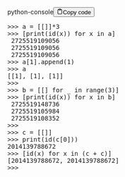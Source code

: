 <div class="code-element"><div class="lang-line"><text>python-console</text><button class="copy-button" id="code207b" onclick="copyCode(code207, code207b)"><svg stroke="currentColor" fill="none" stroke-width="2" viewBox="0 0 24 24" stroke-linecap="round" stroke-linejoin="round" class="h-4 w-4" height="1em" width="1em" xmlns="http://www.w3.org/2000/svg"><path d="M16 4h2a2 2 0 0 1 2 2v14a2 2 0 0 1-2 2H6a2 2 0 0 1-2-2V6a2 2 0 0 1 2-2h2"></path><rect x="8" y="2" width="8" height="4" rx="1" ry="1"></rect></svg><text>Copy code</text></button></div><div class="code" id="code207"><div class="highlight"><pre><span></span><span class="o">&gt;&gt;&gt;</span> <span class="n">a</span> <span class="o">=</span> <span class="p">[[]]</span><span class="o">*</span><span class="mi">3</span>
<span class="o">&gt;&gt;&gt;</span> <span class="p">[</span><span class="nb">print</span><span class="p">(</span><span class="nb">id</span><span class="p">(</span><span class="n">x</span><span class="p">))</span> <span class="k">for</span> <span class="n">x</span> <span class="ow">in</span> <span class="n">a</span><span class="p">]</span>
 <span class="mi">2725519109056</span>
 <span class="mi">2725519109056</span>
 <span class="mi">2725519109056</span>
<span class="o">&gt;&gt;&gt;</span> <span class="n">a</span><span class="p">[</span><span class="mi">1</span><span class="p">]</span><span class="o">.</span><span class="n">append</span><span class="p">(</span><span class="mi">1</span><span class="p">)</span>
<span class="o">&gt;&gt;&gt;</span> <span class="n">a</span>
<span class="p">[[</span><span class="mi">1</span><span class="p">],</span> <span class="p">[</span><span class="mi">1</span><span class="p">],</span> <span class="p">[</span><span class="mi">1</span><span class="p">]]</span>
<span class="o">&gt;&gt;&gt;</span>
<span class="o">&gt;&gt;&gt;</span> <span class="n">b</span> <span class="o">=</span> <span class="p">[[]</span> <span class="k">for</span> <span class="n">_</span> <span class="ow">in</span> <span class="nb">range</span><span class="p">(</span><span class="mi">3</span><span class="p">)]</span>
<span class="o">&gt;&gt;&gt;</span> <span class="p">[</span><span class="nb">print</span><span class="p">(</span><span class="nb">id</span><span class="p">(</span><span class="n">x</span><span class="p">))</span> <span class="k">for</span> <span class="n">x</span> <span class="ow">in</span> <span class="n">b</span><span class="p">]</span>
 <span class="mi">2725519148736</span>
 <span class="mi">2725519105984</span>
 <span class="mi">2725519108352</span>
<span class="o">&gt;&gt;&gt;</span>
<span class="o">&gt;&gt;&gt;</span> <span class="n">c</span> <span class="o">=</span> <span class="p">[[]]</span>
<span class="o">&gt;&gt;&gt;</span> <span class="nb">print</span><span class="p">(</span><span class="nb">id</span><span class="p">(</span><span class="n">c</span><span class="p">[</span><span class="mi">0</span><span class="p">]))</span>
<span class="mi">2014139788672</span>
<span class="o">&gt;&gt;&gt;</span> <span class="p">[</span><span class="nb">id</span><span class="p">(</span><span class="n">x</span><span class="p">)</span> <span class="k">for</span> <span class="n">x</span> <span class="ow">in</span> <span class="p">(</span><span class="n">c</span> <span class="o">+</span> <span class="n">c</span><span class="p">)]</span>
<span class="p">[</span><span class="mi">2014139788672</span><span class="p">,</span> <span class="mi">2014139788672</span><span class="p">]</span>
<span class="o">&gt;&gt;&gt;</span>
</pre></div></div></div>